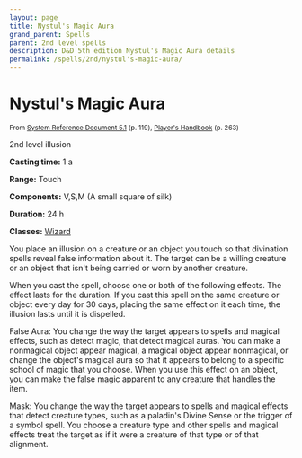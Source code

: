 ```yaml
---
layout: page
title: Nystul's Magic Aura
grand_parent: Spells
parent: 2nd level spells 
description: D&D 5th edition Nystul's Magic Aura details
permalink: /spells/2nd/nystul's-magic-aura/
---
```


# Nystul's Magic Aura

<small>From <a target="_blank" href="https://media.wizards.com/2016/downloads/DND/SRD-OGL_V5.1.pdf">System Reference Document 5.1</a> (p. 119), <a target="_blank" href="https://dnd.wizards.com/products/tabletop-games/rpg-products/rpg_playershandbook">Player's Handbook</a> (p. 263)</small>


2nd level illusion

**Casting time:** 1 a

**Range:** Touch

**Components:** V,S,M (A small square of silk)

**Duration:** 24 h

**Classes:** [Wizard](/classes/wizard/)

You place an illusion on a creature or an object you touch so that divination spells reveal false information about it. The target can be a willing creature or an object that isn't being carried or worn by another creature.

   When you cast the spell, choose one or both of the following effects. The effect lasts for the duration. If you cast this spell on the same creature or object every day for 30 days, placing the same effect on it each time, the illusion lasts until it is dispelled.

   False Aura: You change the way the target appears to spells and magical effects, such as detect magic, that detect magical auras. You can make a nonmagical object appear magical, a magical object appear nonmagical, or change the object's magical aura so that it appears to belong to a specific school of magic that you choose. When you use this effect on an object, you can make the false magic apparent to any creature that handles the item.

   Mask: You change the way the target appears to spells and magical effects that detect creature types, such as a paladin's Divine Sense or the trigger of a symbol spell. You choose a creature type and other spells and magical effects treat the target as if it were a creature of that type or of that alignment.